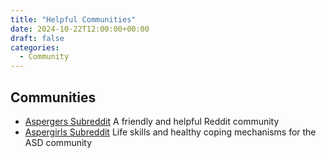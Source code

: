 ```yaml
---
title: "Helpful Communities"
date: 2024-10-22T12:00:00+00:00
draft: false
categories: 
  - Community
---
```


## Communities

- [Aspergers Subreddit](https://www.reddit.com/r/aspergers/) A friendly and helpful Reddit community
- [Aspergirls Subreddit](https://www.reddit.com/r/aspergirls/) Life skills and healthy coping mechanisms for the ASD community